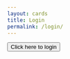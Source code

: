 ```yaml
---
layout: cards
title: Login
permalink: /login/
---
```

<p class="text-center mt-5 mb-5"><button type="button" class="mt-5 mb-5 btn btn-primary btn-lg login">Click here to login</button></p>
<div id="login-conf" data-goto="/account" data-autoload="true">
</div>
